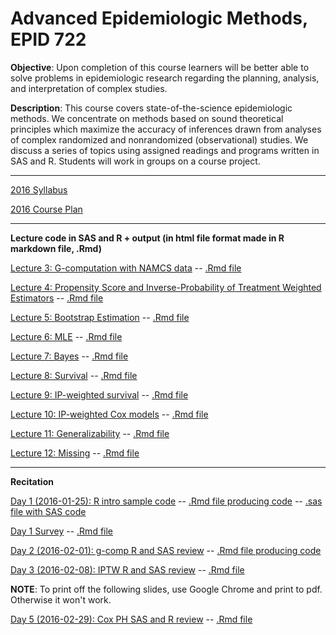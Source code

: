 # Advanced Epidemiologic Methods, EPID 722


**Objective**:	Upon completion of this course learners will be better able to solve problems in epidemiologic research regarding the planning, analysis, and interpretation of complex studies.

**Description**:	This course covers state-of-the-science epidemiologic methods. We concentrate on methods based on sound theoretical principles which maximize the accuracy of inferences drawn from analyses of complex randomized and nonrandomized (observational) studies. We discuss a series of topics using assigned readings and programs written in SAS and R. Students will work in groups on a course project.

***

[2016 Syllabus](syllabus-2.Rmd)

[2016 Course Plan](http://unc-epid-722.github.io/2016/syllabus-1.html)

---

**Lecture code in SAS and R + output (in html file format made in R markdown file, .Rmd)**

[Lecture 3: G-computation with NAMCS data](http://unc-epid-722.github.io/2016/L03-gcomp.html) -- [.Rmd file](lectures/L03-gcomp/L03-gcomp.Rmd)

[Lecture 4: Propensity Score and Inverse-Probability of Treatment Weighted Estimators](http://unc-epid-722.github.io/2016/iptw-example.html) -- [.Rmd file](lectures/L04-iptw/iptw-example.Rmd)

[Lecture 5: Bootstrap Estimation](http://unc-epid-722.github.io/2016/bootstrap.html) -- [.Rmd file](lectures/L05-bootstrap/bootstrap.Rmd)

[Lecture 6: MLE](http://unc-epid-722.github.io/2016/mle.html) -- [.Rmd file](lectures/L06-mle/mle.Rmd)

[Lecture 7: Bayes](http://unc-epid-722.github.io/2016/bayes.html) -- [.Rmd file](lectures/L07-bayes/bayes.Rmd)

[Lecture 8: Survival](http://unc-epid-722.github.io/2016/survival.html) -- [.Rmd file](lectures/L08-survival/survival.Rmd)

[Lecture 9: IP-weighted survival](http://unc-epid-722.github.io/2016/iptw-survival.html) -- [.Rmd file](lectures/L09-iptw-survival/iptw-survival.Rmd)

[Lecture 10: IP-weighted Cox models](http://unc-epid-722.github.io/2016/ipw-cox.html) -- [.Rmd file](lectures/L10-ipt-cox/ipw-cox.Rmd)

[Lecture 11: Generalizability](http://unc-epid-722.github.io/2016/generalizability.html) -- [.Rmd file](lectures/L11-generalizability/generalizability.Rmd)

[Lecture 12: Missing](http://unc-epid-722.github.io/2016/missing.html) -- [.Rmd file](lectures/L12-missing/missing.Rmd)

---

**Recitation**

[Day 1 (2016-01-25): R intro sample code](http://unc-epid-722.github.io/2016/sample1.html) -- [.Rmd file producing code](recitation/sample1.Rmd) -- [.sas file with SAS code](recitation/sample-intro.sas)

[Day 1 Survey](http://unc-epid-722.github.io/2016/20160125-survey.html) -- [.Rmd file](surveys/20160125-survey.Rmd)

[Day 2 (2016-02-01): g-comp R and SAS review](http://unc-epid-722.github.io/2016/gcomp-R-and-SAS-recitation.html) -- [.Rmd file producing code](recitation/gcomp-R-and-SAS-recitation.Rmd)

[Day 3 (2016-02-08): IPTW R and SAS review](http://unc-epid-722.github.io/2016/iptw-R-and-SAS-recitation.html) -- [.Rmd file](recitation/http://unc-epid-722.github.io/2016/iptw-R-and-SAS-recitation.Rmd)

**NOTE**: To print off the following slides, use Google Chrome and print to pdf. Otherwise it won't work.

[Day 5 (2016-02-29): Cox PH SAS and R review](http://unc-epid-722.github.io/2016/ipw-coxph-recitation.html) -- [.Rmd file](recitation/http://unc-epid-722.github.io/2016/ipw-coxph-recitation.Rmd) 





